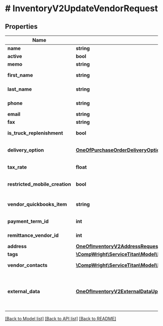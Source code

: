 # # InventoryV2UpdateVendorRequest

## Properties

Name | Type | Description | Notes
------------ | ------------- | ------------- | -------------
**name** | **string** | Name | [optional]
**active** | **bool** | Active | [optional]
**memo** | **string** | Memo | [optional]
**first_name** | **string** | Contact First name | [optional]
**last_name** | **string** | Contact Last Name | [optional]
**phone** | **string** | Contact Phone | [optional]
**email** | **string** | Contact Email | [optional]
**fax** | **string** | Contact Fax | [optional]
**is_truck_replenishment** | **bool** | Replenishment Vendor | [optional]
**delivery_option** | [**OneOfPurchaseOrderDeliveryOption**](OneOfPurchaseOrderDeliveryOption.md) | Default PO Delivery Method | [optional]
**tax_rate** | **float** | Default Tax Rate | [optional]
**restricted_mobile_creation** | **bool** | Restrict PO Creation in Mobile | [optional]
**vendor_quickbooks_item** | **string** | Vendor Quickbooks Item | [optional]
**payment_term_id** | **int** | Payment Term Id | [optional]
**remittance_vendor_id** | **int** | Remittance Vendor Id | [optional]
**address** | [**OneOfInventoryV2AddressRequest**](OneOfInventoryV2AddressRequest.md) | Address | [optional]
**tags** | [**\CompWright\ServiceTitan\Model\InventoryV2TagRequest[]**](InventoryV2TagRequest.md) | Tags | [optional]
**vendor_contacts** | [**\CompWright\ServiceTitan\Model\InventoryV2UpdateVendorContactRequest[]**](InventoryV2UpdateVendorContactRequest.md) | Email Recipients | [optional]
**external_data** | [**OneOfInventoryV2ExternalDataUpdateRequest**](OneOfInventoryV2ExternalDataUpdateRequest.md) | Contains a list of external data items that should be attached to this vendor | [optional]

[[Back to Model list]](../../README.md#models) [[Back to API list]](../../README.md#endpoints) [[Back to README]](../../README.md)
